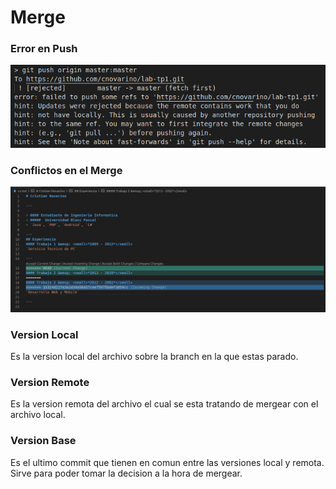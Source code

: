 # Merge

### Error en Push

![Error 1](./error-1.png)


### Conflictos en el Merge

![Error 1](./error-2.png)


### Version Local
Es la version local del archivo sobre la branch en la que estas parado.

### Version Remote
Es la version remota del archivo el cual se esta tratando de mergear con el archivo local.

### Version Base
Es el ultimo commit que tienen en comun entre las versiones local y remota. Sirve para poder tomar la decision a la hora de mergear.
